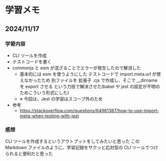 # 学習メモ

## 2024/11/17

### 学習内容

- CLI ツールを作成
- テストコードを書く
- commonjs と esm が混ざることでエラーが発生したので解消した
  - 基本的には esm を使うようにした
    テストコードで import.meta.url が使えなかったため 別ファイルを 拡張子 .cjs で作成し、そこで \_\_dirname を export させる という力技で解決させた(babel や jest の設定が不明のためこういう形式にした)
  - ※ 今回は、Jest の学習はスコープ外のため
- 参考
  - https://stackoverflow.com/questions/64961387/how-to-use-import-meta-when-testing-with-jest

### 感想

CLI ツールを作成するというアウトプットをしてみたいと思った
この Markdown ファイルのように、学習記録をサクッと応対型の CLI ツールでつけられると便利だと思った
